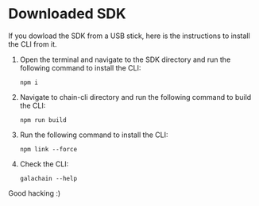 # Downloaded SDK

If you dowload the SDK from a USB stick, here is the instructions to install the CLI from it.

1. Open the terminal and navigate to the SDK directory and run the following command to install the CLI:
    ```
    npm i
    ```
2. Navigate to chain-cli directory and run the following command to build the CLI:
    ```
    npm run build
    ```
3. Run the following command to install the CLI:
    ```
    npm link --force
    ```
4. Check the CLI:
    ```
    galachain --help
    ```

Good hacking :)